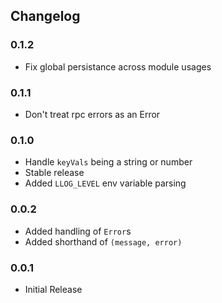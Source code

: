 ## Changelog ##

### 0.1.2 ###
* Fix global persistance across module usages

### 0.1.1 ###
* Don't treat rpc errors as an Error

### 0.1.0 ###
* Handle `keyVals` being a string or number
* Stable release
* Added `LLOG_LEVEL` env variable parsing

### 0.0.2 ###
* Added handling of `Error`s
* Added shorthand of `(message, error)`

### 0.0.1 ###
* Initial Release


